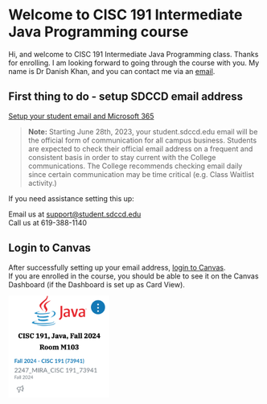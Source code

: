 # Welcome to CISC 191 Intermediate Java Programming course
Hi, and welcome to CISC 191 Intermediate Java Programming class. Thanks for enrolling. I am looking forward to going through the course with you. My name is Dr Danish Khan, and you can contact me via an [email](dkhan@sdccd.edu).  

## First thing to do - setup SDCCD email address
[Setup your student email and Microsoft 365](https://mysdccd.atlassian.net/wiki/x/AYARcg)

> **Note:** Starting June 28th, 2023, your student.sdccd.edu email will be the official form of communication for all campus business. Students are expected to check their official email address on a frequent and consistent basis in order to stay current with the College communications. The College recommends checking email daily since certain communication may be time critical (e.g. Class Waitlist activity.)

If you need assistance setting this up:

Email us at support@student.sdccd.edu  
Call us at 619-388-1140

## Login to Canvas
After successfully setting up your email address, [login to Canvas](https://sdccd.instructure.com/).  
If you are enrolled in the course, you should be able to see it on the Canvas Dashboard (if the Dashboard is set up as Card View).

<img src="https://github.com/d-khan/java/blob/main/Java%20canvas%20logo.png" alt="drawing" width="200"/>






